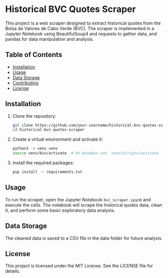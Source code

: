# Historical BVC Quotes Scraper

This project is a web scraper designed to extract historical quotes from the Bolsa de Valores de Cabo Verde (BVC). The scraper is implemented in a Jupyter Notebook using BeautifulSoup4 and requests to gather data, and pandas for data manipulation and analysis.

## Table of Contents

- [Installation](#installation)
- [Usage](#usage)
- [Data Storage](#data-storage)
- [Contributing](#contributing)
- [License](#license)

## Installation

1. Clone the repository:

    ```bash
    git clone https://github.com/your-username/historical-bvc-quotes-scraper.git
    cd historical-bvc-quotes-scraper
    ```

2. Create a virtual environment and activate it:

    ```bash
    python3 -m venv venv
    source venv/bin/activate  # On Windows use `venv\Scripts\activate`
    ```

3. Install the required packages:

    ```bash
    pip install -r requirements.txt
    ```

## Usage

To run the scraper, open the Jupyter Notebook `bvc_scraper.ipynb` and execute the cells. The notebook will scrape the historical quotes data, clean it, and perform some basic exploratory data analysis.


## Data Storage
The cleaned data is saved to a CSV file in the data folder for future analysis.

## License
This project is licensed under the MIT License. See the LICENSE file for details.
